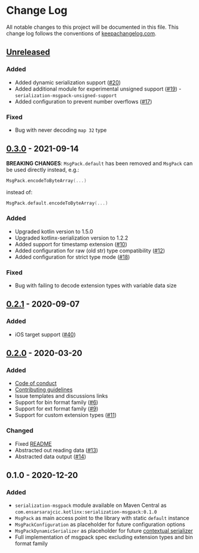 # Change Log
All notable changes to this project will be documented in this file. This change log follows the conventions of [keepachangelog.com](http://keepachangelog.com/).

## [Unreleased]
### Added
- Added dynamic serialization support ([#20][i20])
- Added additional module for experimental unsigned support ([#19][i19]) - `serialization-msgpack-unsigned-support`
- Added configuration to prevent number overflows ([#17][i17])

### Fixed
- Bug with never decoding `map 32` type

## [0.3.0] - 2021-09-14
**BREAKING CHANGES**:
`MsgPack.default` has been removed and `MsgPack` can be used directly instead, e.g.:

```kotlin
MsgPack.encodeToByteArray(...)
```
instead of:

```kotlin
MsgPack.default.encodeToByteArray(...)
```

### Added
- Upgraded kotlin version to 1.5.0
- Upgraded kotlinx-serialization version to 1.2.2
- Added support for timestamp extension ([#10][i10])
- Added configuration for raw (old str) type compatibility ([#12][i12])
- Added configuration for strict type mode ([#18][i18])

### Fixed
- Bug with failing to decode extension types with variable data size

## [0.2.1] - 2020-09-07
### Added
- iOS target support ([#40][p40])

## [0.2.0] - 2020-03-20
### Added
- [Code of conduct](CODE_OF_CONDUCT.md)
- [Contributing guidelines](CONTRIBUTING.md)
- Issue templates and discussions links
- Support for bin format family ([#6][i6])
- Support for ext format family ([#9][i9])
- Support for custom extension types ([#11][i11])

### Changed
- Fixed [README](README.md)
- Abstracted out reading data ([#13][i13])
- Abstracted data output ([#14][i14])

## 0.1.0 - 2020-12-20
### Added
- `serialization-msgpack` module available on Maven Central as `com.ensarsarajcic.kotlinx:serialization-msgpack:0.1.0`
- `MsgPack` as main access point to the library with static `default` instance
- `MsgPackConfiguration` as placeholder for future configuration options
- `MsgPackDynamicSerializer` as placeholder for future [contextual serializer](https://github.com/Kotlin/kotlinx.serialization/blob/master/docs/serializers.md#contextual-serialization)
- Full implementation of msgpack spec excluding extension types and bin format family

[Unreleased]: https://github.com/esensar/kotlinx-serialization-msgpack/compare/0.3.0...main
[0.2.0]: https://github.com/esensar/kotlinx-serialization-msgpack/compare/0.1.0...0.2.0
[0.2.1]: https://github.com/esensar/kotlinx-serialization-msgpack/compare/0.2.0...0.2.1
[0.3.0]: https://github.com/esensar/kotlinx-serialization-msgpack/compare/0.2.1...0.3.0
[i6]: https://github.com/esensar/kotlinx-serialization-msgpack/issues/6
[i9]: https://github.com/esensar/kotlinx-serialization-msgpack/issues/9
[i10]: https://github.com/esensar/kotlinx-serialization-msgpack/issues/10
[i11]: https://github.com/esensar/kotlinx-serialization-msgpack/issues/11
[i12]: https://github.com/esensar/kotlinx-serialization-msgpack/issues/12
[i13]: https://github.com/esensar/kotlinx-serialization-msgpack/issues/13
[i14]: https://github.com/esensar/kotlinx-serialization-msgpack/issues/14
[i17]: https://github.com/esensar/kotlinx-serialization-msgpack/issues/17
[i18]: https://github.com/esensar/kotlinx-serialization-msgpack/issues/18
[i19]: https://github.com/esensar/kotlinx-serialization-msgpack/issues/19
[i20]: https://github.com/esensar/kotlinx-serialization-msgpack/issues/20
[p40]: https://github.com/esensar/kotlinx-serialization-msgpack/pull/40
